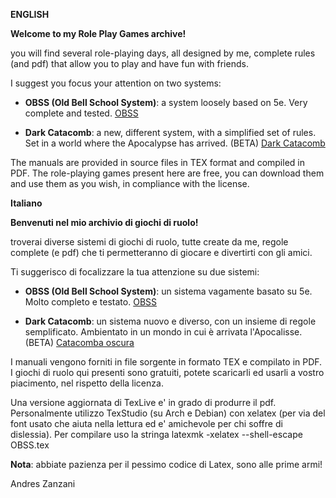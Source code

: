 **ENGLISH**

**Welcome to my Role Play Games archive!**

you will find several role-playing days, all designed by me, complete rules (and pdf) that allow you to play and have fun with friends.

I suggest you focus your attention on two systems:

- **OBSS (Old Bell School System)**: a system loosely based on 5e. Very complete and tested.  [OBSS](https://github.com/buzzqw/TUS/tree/master/OBSS)

- **Dark Catacomb**: a new, different system, with a simplified set of rules. Set in a world where the Apocalypse has arrived. (BETA)  [Dark Catacomb](https://github.com/buzzqw/TUS/tree/master/Dark%20Catacomb)

The manuals are provided in source files in TEX format and compiled in PDF. The role-playing games present here are free, you can download them and use them as you wish, in compliance with the license.

**Italiano**

**Benvenuti nel mio archivio di giochi di ruolo!**

troverai diverse sistemi di giochi di ruolo, tutte create da me, regole complete (e pdf) che ti permetteranno di giocare e divertirti con gli amici.

Ti suggerisco di focalizzare la tua attenzione su due sistemi:

- **OBSS (Old Bell School System)**: un sistema vagamente basato su 5e. Molto completo e testato. [OBSS](https://github.com/buzzqw/TUS/tree/master/OBSS)

- **Dark Catacomb**: un sistema nuovo e diverso, con un insieme di regole semplificato. Ambientato in un mondo in cui è arrivata l'Apocalisse. (BETA) [Catacomba oscura](https://github.com/buzzqw/TUS/tree/master/Dark%20Catacomb)

I manuali vengono forniti in file sorgente in formato TEX e compilato in PDF. I giochi di ruolo qui presenti sono gratuiti, potete scaricarli ed usarli a vostro piacimento, nel rispetto della licenza.

Una versione aggiornata di TexLive e' in grado di produrre il pdf. Personalmente utilizzo TexStudio (su Arch e Debian) con xelatex (per via del font usato che aiuta nella lettura ed e' amichevole per chi soffre di dislessia). Per compilare uso la stringa latexmk -xelatex --shell-escape OBSS.tex

**Nota**: abbiate pazienza per il pessimo codice di Latex, sono alle prime armi!

Andres Zanzani
